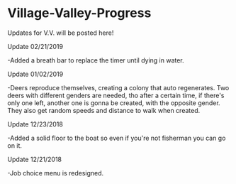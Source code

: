 # Village-Valley-Progress
Updates for V.V. will be posted here!

Update 02/21/2019

-Added a breath bar to replace the timer until dying in water.

Update 01/02/2019

-Deers reproduce themselves, creating a colony that auto regenerates. Two deers with different genders are needed, tho after a certain time, if there's only one left, another one is gonna be created, with the opposite gender. They also get random speeds and distance to walk when created.

Update 12/23/2018

-Added a solid floor to the boat so even if you're not fisherman you can go on it.

Update 12/21/2018

-Job choice menu is redesigned.
